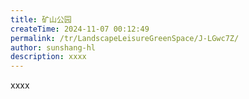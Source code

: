```yaml
---
title: 矿山公园
createTime: 2024-11-07 00:12:49
permalink: /tr/LandscapeLeisureGreenSpace/J-LGwc7Z/
author: sunshang-hl
description: xxxx
---
```


xxxx